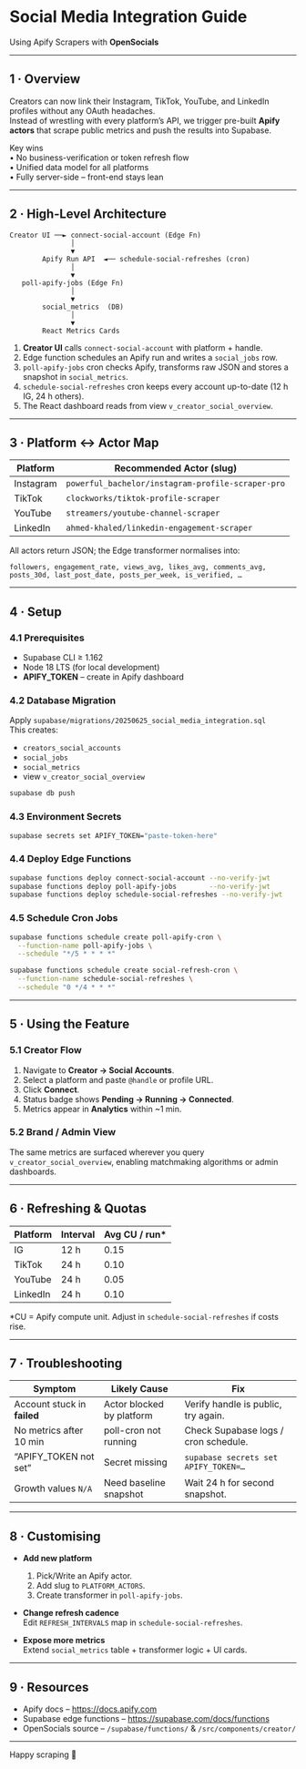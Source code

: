 # Social Media Integration Guide  
Using Apify Scrapers with **OpenSocials**

---

## 1 · Overview
Creators can now link their Instagram, TikTok, YouTube, and LinkedIn profiles without any OAuth headaches.  
Instead of wrestling with every platform’s API, we trigger pre-built **Apify actors** that scrape public metrics and push the results into Supabase.

Key wins  
• No business-verification or token refresh flow  
• Unified data model for all platforms  
• Fully server-side – front-end stays lean  

---

## 2 · High-Level Architecture

```
Creator UI ──► connect-social-account (Edge Fn)
               │
               ▼
        Apify Run API  ◄── schedule-social-refreshes (cron)
               │
               ▼
   poll-apify-jobs (Edge Fn)
               │
               ▼
        social_metrics  (DB)
               │
               ▼
        React Metrics Cards
```

1. **Creator UI** calls `connect-social-account` with platform + handle.  
2. Edge function schedules an Apify run and writes a `social_jobs` row.  
3. `poll-apify-jobs` cron checks Apify, transforms raw JSON and stores a snapshot in `social_metrics`.  
4. `schedule-social-refreshes` cron keeps every account up-to-date (12 h IG, 24 h others).  
5. The React dashboard reads from view `v_creator_social_overview`.

---

## 3 · Platform ↔ Actor Map

| Platform   | Recommended Actor (slug)                                    |
|------------|-------------------------------------------------------------|
| Instagram  | `powerful_bachelor/instagram-profile-scraper-pro`           |
| TikTok     | `clockworks/tiktok-profile-scraper`                         |
| YouTube    | `streamers/youtube-channel-scraper`                         |
| LinkedIn   | `ahmed-khaled/linkedin-engagement-scraper`                  |

All actors return JSON; the Edge transformer normalises into:

```
followers, engagement_rate, views_avg, likes_avg, comments_avg,
posts_30d, last_post_date, posts_per_week, is_verified, …
```

---

## 4 · Setup

### 4.1 Prerequisites
* Supabase CLI ≥ 1.162  
* Node 18 LTS (for local development)  
* **APIFY_TOKEN** – create in Apify dashboard  

### 4.2 Database Migration
Apply `supabase/migrations/20250625_social_media_integration.sql`  
This creates:
- `creators_social_accounts`
- `social_jobs`
- `social_metrics`
- view `v_creator_social_overview`

```bash
supabase db push
```

### 4.3 Environment Secrets

```bash
supabase secrets set APIFY_TOKEN="paste-token-here"
```

### 4.4 Deploy Edge Functions

```bash
supabase functions deploy connect-social-account --no-verify-jwt
supabase functions deploy poll-apify-jobs        --no-verify-jwt
supabase functions deploy schedule-social-refreshes --no-verify-jwt
```

### 4.5 Schedule Cron Jobs

```bash
supabase functions schedule create poll-apify-cron \
  --function-name poll-apify-jobs \
  --schedule "*/5 * * * *"

supabase functions schedule create social-refresh-cron \
  --function-name schedule-social-refreshes \
  --schedule "0 */4 * * *"
```

---

## 5 · Using the Feature

### 5.1 Creator Flow
1. Navigate to **Creator → Social Accounts**.  
2. Select a platform and paste `@handle` or profile URL.  
3. Click **Connect**.  
4. Status badge shows **Pending → Running → Connected**.  
5. Metrics appear in **Analytics** within ~1 min.

### 5.2 Brand / Admin View
The same metrics are surfaced wherever you query `v_creator_social_overview`, enabling matchmaking algorithms or admin dashboards.

---

## 6 · Refreshing & Quotas

| Platform  | Interval | Avg CU / run* |
|-----------|----------|---------------|
| IG        | 12 h     | 0.15          |
| TikTok    | 24 h     | 0.10          |
| YouTube   | 24 h     | 0.05          |
| LinkedIn  | 24 h     | 0.10          |

\*CU = Apify compute unit. Adjust in `schedule-social-refreshes` if costs rise.

---

## 7 · Troubleshooting

| Symptom | Likely Cause | Fix |
|---------|--------------|-----|
| Account stuck in **failed** | Actor blocked by platform | Verify handle is public, try again. |
| No metrics after 10 min | poll-cron not running | Check Supabase logs / cron schedule. |
| “APIFY_TOKEN not set” | Secret missing | `supabase secrets set APIFY_TOKEN=…` |
| Growth values `N/A` | Need baseline snapshot | Wait 24 h for second snapshot. |

---

## 8 · Customising

* **Add new platform**  
  1. Pick/Write an Apify actor.  
  2. Add slug to `PLATFORM_ACTORS`.  
  3. Create transformer in `poll-apify-jobs`.

* **Change refresh cadence**  
  Edit `REFRESH_INTERVALS` map in `schedule-social-refreshes`.

* **Expose more metrics**  
  Extend `social_metrics` table + transformer logic + UI cards.

---

## 9 · Resources

* Apify docs – https://docs.apify.com  
* Supabase edge functions – https://supabase.com/docs/functions  
* OpenSocials source – `/supabase/functions/` & `/src/components/creator/`

---

Happy scraping 🚀

